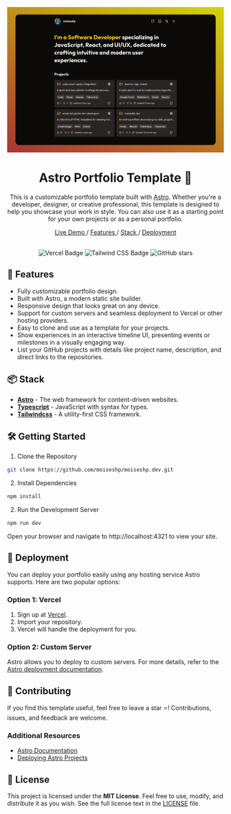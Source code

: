 <div align="center">
  <img src="public/Screenshot-My-Portfolio-Web.png" alt="Screenshot - Astro Portfolio Template" />
</div>

<h1 align="center">Astro Portfolio Template 🚀</h1>

<p align="center">
This is a customizable portfolio template built with <a href="https://astro.build/" target="_blank">Astro</a>. Whether you're a developer, designer, or creative professional, this template is designed to help you showcase your work in style. You can also use it as a starting point for your own projects or as a personal portfolio.

</p>

<div align="center">
  <a href="https://moiseshp.dev" target="_blank">
    Live Demo
  </a>
  <span>/</span>
  <a href="https://github.com/moiseshp/moiseshp.dev?tab=readme-ov-file#-features">
    Features
  </a>
  <span>/</span>
  <a href="https://github.com/moiseshp/moiseshp.dev?tab=readme-ov-file#-stack">
    Stack
  </a>
  <span>/</span>
  <a href="https://github.com/moiseshp/moiseshp.dev?tab=readme-ov-file#-deployment">
    Deployment
  </a>
</div>

<br />

<div align="center">

![Vercel Badge](https://img.shields.io/badge/Vercel-000?logo=vercel&logoColor=fff&style=flat)
![Tailwind CSS Badge](https://img.shields.io/badge/Tailwind%20CSS-06B6D4?logo=tailwindcss&logoColor=fff&style=flat)
![GitHub stars](https://img.shields.io/github/stars/moiseshp/moiseshp.dev)

</div>

## 🌟 Features

- Fully customizable portfolio design.
- Built with Astro, a modern static site builder.
- Responsive design that looks great on any device.
- Support for custom servers and seamless deployment to Vercel or other hosting providers.
- Easy to clone and use as a template for your projects.
- Show experiences in an interactive timeline UI, presenting events or milestones in a visually engaging way.
- List your GitHub projects with details like project name, description, and direct links to the repositories.

## 📦 Stack

- [**Astro**](https://astro.build) - The web framework for content-driven websites.
- [**Typescript**](https://www.typescriptlang.org/) - JavaScript with syntax for types.
- [**Tailwindcss**](https://tailwindcss.com/) - A utility-first CSS framework.

## 🛠️ Getting Started

1. Clone the Repository

```bash
git clone https://github.com/moiseshp/moiseshp.dev.git
```

2. Install Dependencies

```bash
npm install
```

2. Run the Development Server

```bash
npm run dev
```

Open your browser and navigate to http://localhost:4321 to view your site.

## 🚀 Deployment

You can deploy your portfolio easily using any hosting service Astro supports. Here are two popular options:

### **Option 1: Vercel**

1. Sign up at [Vercel](https://vercel.com/).
2. Import your repository.
3. Vercel will handle the deployment for you.

### **Option 2: Custom Server**

Astro allows you to deploy to custom servers. For more details, refer to the [Astro deployment documentation](https://docs.astro.build/en/guides/deploy/).

## 🤝 Contributing

If you find this template useful, feel free to leave a star ⭐️! Contributions, issues, and feedback are welcome.

### Additional Resources

- [Astro Documentation](https://docs.astro.build/)
- [Deploying Astro Projects](https://docs.astro.build/en/guides/deploy/)

## 📄 License

This project is licensed under the **MIT License**. Feel free to use, modify, and distribute it as you wish. See the full license text in the [LICENSE](LICENSE) file.
